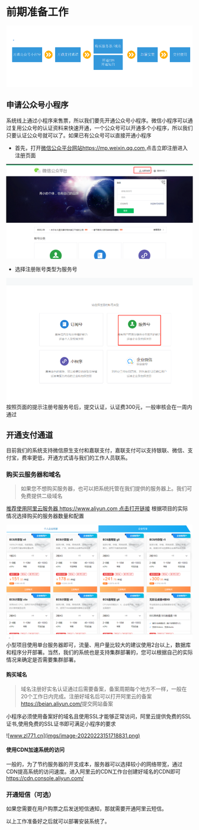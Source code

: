 # 前期准备工作

![智慧票务系统开通流程](imgs/image-20220223153715605.png)

## 申请公众号小程序

系统线上通过小程序来售票，所以我们要先开通公众号小程序。微信小程序可以通过复用公众号的认证资料来快速开通，一个公众号可以开通多个小程序，所以我们只要认证公众号就可以了。如果已有公众号可以直接开通小程序

+ 首先，打开[微信公众平台网站<https://mp.weixin.qq.com>](https://mp.weixin.qq.com),点击立即注册进入注册页面

![众链网络-小程序售票](imgs/image-20220223145755505.png)

+ 选择注册账号类型为服务号

![众链网络-小程序售票](imgs/image-20220223145933090.png)
按照页面的提示注册号服务号后，提交认证，认证费300元，一般审核会在一周内通过



## 开通支付通道

目前我们的系统支持微信原生支付和嘉联支付，嘉联支付可以支持银联、微信、支付宝，费率更低，开通方式请与我们的工作人员联系。

### 购买云服务器和域名

>如果您不想购买服务器，也可以把系统托管在我们提供的服务器上。我们可免费提供二级域名

[推荐使用阿里云服务器 https://www.aliyun.com 点击打开链接](https://www.aliyun.com/daily-act/ecs/fy22-12-yure?userCode=n2h0vqr9) 根据项目的实际情况选择购买的服务器数量和配置

![众链网络-智慧票务系统](imgs/image-20220223151104231.png)
小型项目使用单台服务器即可，流量、用户量比较大的建议使用2台以上，数据库和程序分开部署。当然，我们的系统也是支持集群部署的，您可以根据自己的实际情况来确定是否需要集群部署。

#### 购买域名

>域名注册好实名认证通过后需要备案，备案周期每个地方不一样，一般在20个工作日内完成。注册好域名后可以打开阿里云的备案<https://beian.aliyun.com/>提交网站备案

小程序必须使用备案好的域名且使用SSL才能够正常访问，阿里云提供免费的SSL证书,使用免费的SSL证书即可满足小程序的要求

![www.zl771.cn](imgs/image-20220223151718831.png)

#### 使用CDN加速系统的访问

一般的，为了节约服务器的开支成本，服务器可以选择较小的网络带宽，通过CDN提高系统的访问速度。进入阿里云的CDN工作台创建好域名的CDN即可<https://cdn.console.aliyun.com/>

### 开通短信（可选）

如果您需要在用户购票之后发送短信通知，那就需要开通阿里云短信。

以上工作准备好之后就可以部署安装系统了。